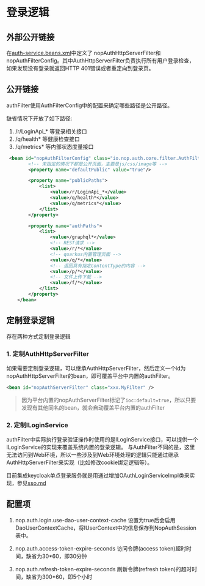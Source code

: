 # 登录逻辑

## 外部公开链接

在[auth-service.beans.xml](https://gitee.com/canonical-entropy/nop-entropy/blob/master/nop-auth/nop-auth-service/src/main/resources/_vfs/nop/auth/beans/auth-service.beans.xml)中定义了
nopAuthHttpServerFilter和nopAuthFilterConfig。其中AuthHttpServerFilter负责执行所有用户登录检查，如果发现没有登录就返回HTTP 401错误或者重定向到登录页。

## 公开链接

authFilter使用AuthFilterConfig中的配置来确定哪些路径是公开路径。

缺省情况下开放了如下路径:

1. /r/LoginApi\_\* 等登录相关接口
2. /q/health\* 等健康检查接口
3. /q/metrics\* 等内部状态度量接口

```xml
 <bean id="nopAuthFilterConfig" class="io.nop.auth.core.filter.AuthFilterConfig">
        <!-- 未指定的情况下都是公开页面，主要是js/css/image等 -->
        <property name="defaultPublic" value="true"/>

        <property name="publicPaths">
            <list>
                <value>/r/LoginApi_*</value>
                <value>/q/health*</value>
                <value>/q/metrics*</value>
            </list>
        </property>

        <property name="authPaths">
            <list>
                <value>/graphql*</value>
                <!-- REST请求 -->
                <value>/r/*</value>
                <!-- quarkus内置管理页面 -->
                <value>/q/*</value>
                <!-- 返回具有指定contentType的内容 -->
                <value>/p/*</value>
                <!-- 文件上传下载 -->
                <value>/f/*</value>
            </list>
        </property>
    </bean>
```

## 定制登录逻辑

存在两种方式定制登录逻辑

### 1. 定制AuthHttpServerFilter

如果需要定制登录逻辑，可以继承AuthHttpServerFilter，然后定义一个id为nopAuthHttpServerFilter的bean，即可覆盖平台中内置的authFilter。

```xml
<bean id="nopAuthServerFilter" class="xxx.MyFilter" />
```

> 因为平台内置的nopAuthServerFilter标记了`ioc:default=true`，所以只要发现有其他同名的bean，就会自动覆盖平台内置的authFilter

### 2. 定制ILoginService

authFilter中实际执行登录验证操作时使用的是ILoginService接口，可以提供一个ILoginService的实现来覆盖系统内置的登录逻辑。
与AuthFilter不同的是，这里无法访问到Web环境，所以一些涉及到Web环境处理的逻辑只能通过继承AuthHttpServerFilter来实现（比如修改cookie绑定逻辑等）。

目前集成keycloak单点登录服务就是用通过增加OAuthLoginServiceImpl类来实现，参见[sso.md](sso.md)

## 配置项

1. nop.auth.login.use-dao-user-context-cache
   设置为true后会启用DaoUserContextCache，将IUserContext中的信息保存到NopAuthSession表中。

2. nop.auth.access-token-expire-seconds
   访问令牌(access token)超时时间，缺省为30\*60，即30分钟

3. nop.auth.refresh-token-expire-seconds
   刷新令牌(refresh token)的超时时间，缺省为300\*60，即5个小时
